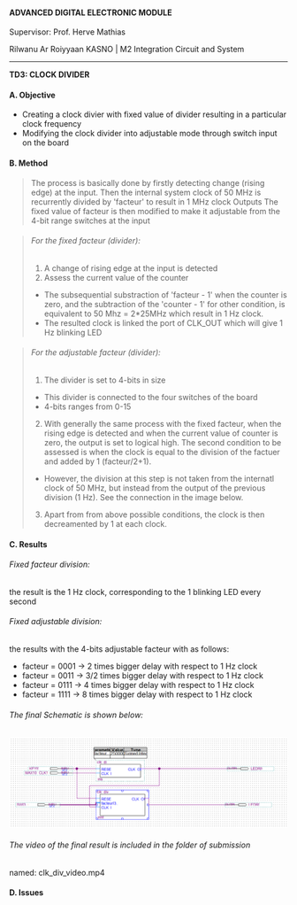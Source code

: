 #### ADVANCED DIGITAL ELECTRONIC MODULE
Supervisor: Prof. Herve Mathias

Rilwanu Ar Roiyyaan KASNO | M2 Integration Circuit and System

----

**TD3: CLOCK DIVIDER**

#### A. Objective
- Creating a clock divier with fixed value of divider resulting in a particular clock frequency
- Modifying the clock divider into adjustable mode through switch input on the board

#### B. Method
> The process is basically done by firstly detecting change (rising edge) at the input.
> Then the internal system clock of 50 MHz is recurrently divided by 'facteur' to result in 1 MHz clock Outputs
> The fixed value of facteur is then modified to make it adjustable from the 4-bit range switches at the input

> ###### _For the fixed facteur (divider):_
> 1. A change of rising edge at the input is detected
> 2. Assess the current value of the counter
>  - The subsequential substraction of 'facteur - 1' when the counter is zero, and the subtraction of the 'counter - 1' for other condition, is equivalent to 50 Mhz = 2*25MHz which result in 1 Hz clock.
>   - The resulted clock is linked  the port of CLK_OUT which will give 1 Hz blinking LED

> ###### _For the adjustable facteur (divider):_
> 1. The divider is set to 4-bits in size
>   - This divider is connected to the four switches of the board
>   - 4-bits ranges from 0-15
> 2. With generally the same process with the fixed facteur, when the rising edge is detected and when the current value of counter is zero, the output is set to logical high. The second condition to be assessed is when the clock is equal to the division of the factuer and added by 1 (facteur/2+1).
>  - However, the division at this step is not taken from the internatl clock of 50 MHz, but instead from the output of the previous division (1 Hz). See the connection in the image below.
> 3.  Apart from from above possible conditions, the clock is then decreamented by 1 at each clock.

#### C. Results

###### _Fixed facteur division:_
the result is the 1 Hz clock, corresponding to the 1 blinking LED every second

###### _Fixed adjustable division:_
the results with the 4-bits adjustable facteur with as follows:
- facteur = 0001 -> 2 times bigger delay with respect to 1 Hz clock
- facteur = 0011 -> 3/2 times bigger delay with respect to 1 Hz clock
- facteur = 0111 -> 4 times bigger delay with respect to 1 Hz clock
- facteur = 1111 -> 8 times bigger delay with respect to 1 Hz clock


###### _The final Schematic is shown below:_
![](final_schematic.PNG)

###### _The video of the final result is included in the folder of submission_
named: clk_div_video.mp4



#### D. Issues
